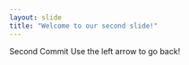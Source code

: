 ```yaml
---
layout: slide
title: "Welcome to our second slide!"
---
```

Second Commit
Use the left arrow to go back!
